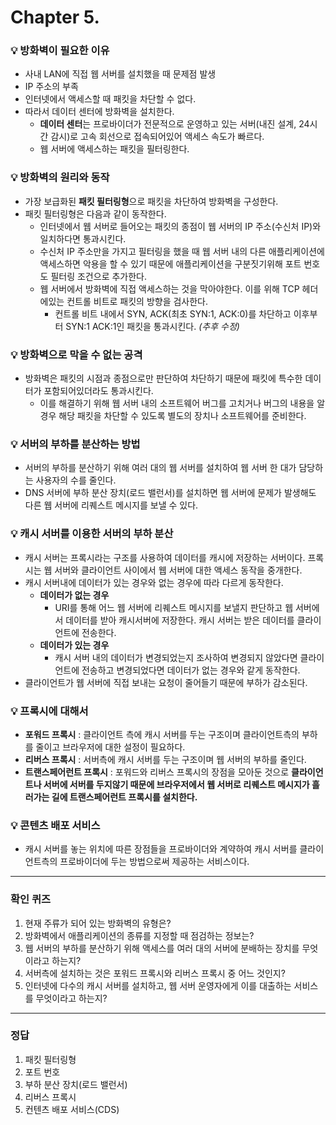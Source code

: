 # Chapter 5.


### :bulb: 방화벽이 필요한 이유

-  사내 LAN에 직접 웹 서버를 설치했을 때 문제점 발생
  - IP 주소의 부족
  - 인터넷에서 액세스할 때 패킷을 차단할 수 없다.
- 따라서 데이터 센터에 방화벽을 설치한다.
  - **데이터 센터**는 프로바이더가 전문적으로 운영하고 있는 서버(내진 설계, 24시간 감시)로 고속 회선으로 접속되어있어 액세스 속도가 빠르다.
  - 웹 서버에 액세스하는 패킷을 필터링한다.



### :bulb: 방화벽의 원리와 동작

- 가장 보급화된 **패킷 필터링형**으로 패킷을 차단하여 방화벽을 구성한다.
- 패킷 필터링형은 다음과 같이 동작한다.
  - 인터넷에서 웹 서버로 들어오는 패킷의 종점이 웹 서버의 IP 주소(수신처 IP)와 일치하다면 통과시킨다.
  - 수신처 IP 주소만을 가지고 필터링을 했을 때 웹 서버 내의 다른 애플리케이션에 액세스하면 악용을 할 수 있기 때문에 애플리케이션을 구분짓기위해 포트 번호도 필터링 조건으로 추가한다.
  - 웹 서버에서 방화벽에 직접 액세스하는 것을 막아야한다. 이를 위해 TCP 헤더에있는 컨트롤 비트로 패킷의 방향을 검사한다.
    - 컨트롤 비트 내에서 SYN, ACK(최초 SYN:1, ACK:0)를 차단하고 이후부터 SYN:1 ACK:1인 패킷을 통과시킨다. *(추후 수정)*



### :bulb: 방화벽으로 막을 수 없는 공격

- 방화벽은 패킷의 시점과 종점으로만 판단하여 차단하기 때문에 패킷에 특수한 데이터가 포함되어있더라도 통과시킨다.
  - 이를 해결하기 위해 웹 서버 내의 소프트웨어 버그를 고치거나 버그의 내용을 알 경우 해당 패킷을 차단할 수 있도록 별도의 장치나 소프트웨어를 준비한다.



### :bulb: 서버의 부하를 분산하는 방법

- 서버의 부하를 분산하기 위해 여러 대의 웹 서버를 설치하여 웹 서버 한 대가 담당하는 사용자의 수를 줄인다.
- DNS 서버에 부하 분산 장치(로드 밸런서)를 설치하면 웹 서버에 문제가 발생해도 다른 웹 서버에 리퀘스트 메시지를 보낼 수 있다.



### :bulb: 캐시 서버를 이용한 서버의 부하 분산

- 캐시 서버는 프록시라는 구조를 사용하여 데이터를 캐시에 저장하는 서버이다. 프록시는 웹 서버와 클라이언트 사이에서 웹 서버에 대한 액세스 동작을 중개한다.
- 캐시 서버내에 데이터가 있는 경우와 없는 경우에 따라 다르게 동작한다.
  - **데이터가 없는 경우**
    - URI를 통해 어느 웹 서버에 리퀘스트 메시지를 보낼지 판단하고 웹 서버에서 데이터를 받아 캐시서버에 저장한다. 캐시 서버는 받은 데이터를 클라이언트에 전송한다.
  - **데이터가 있는 경우**
    - 캐시 서버 내의 데이터가 변경되었는지 조사하여 변경되지 않았다면 클라이언트에 전송하고 변경되었다면 데이터가 없는 경우와 같게 동작한다.
- 클라이언트가 웹 서버에 직접 보내는 요청이 줄어들기 때문에 부하가 감소된다.



### :bulb: 프록시에 대해서

- **포워드 프록시** : 클라이언트 측에 캐시 서버를 두는 구조이며 클라이언트측의 부하를 줄이고 브라우저에 대한 설정이 필요하다.
- **리버스 프록시** : 서버측에 캐시 서버를 두는 구조이며 웹 서버의 부하를 줄인다.
- **트랜스페어런트 프록시** : 포워드와 리버스 프록시의 장점을 모아둔 것으로 **클라이언트나 서버에 서버를 두지않기 때문에 브라우저에서 웹 서버로 리퀘스트 메시지가 흘러가는 길에 트랜스페어런트 프록시를 설치한다.** 



### :bulb: 콘텐츠 배포 서비스

- 캐시 서버를 놓는 위치에 따른 장점들을 프로바이더와 계약하여 캐시 서버를 클라이언트측의 프로바이더에 두는 방법으로써 제공하는 서비스이다.



---



### 확인 퀴즈

1. 현재 주류가 되어 있는 방화벽의 유형은?
2. 방화벽에서 애플리케이션의 종류를 지정할 때 점검하는 정보는?
3. 웹 서버의 부하를 분산하기 위해 액세스를 여러 대의 서버에 분배하는 장치를 무엇이라고 하는지?
4. 서버측에 설치하는 것은 포워드 프록시와 리버스 프록시 중 어느 것인지?
5. 인터넷에 다수의 캐시 서버를 설치하고, 웹 서버 운영자에게 이를 대출하는 서비스를 무엇이라고 하는지?

---

### 정답

1. 패킷 필터링형
2. 포트 번호
3. 부하 분산 장치(로드 밸런서)
4. 리버스 프록시
5. 컨텐츠 배포 서비스(CDS)